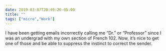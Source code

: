 ```yaml
---
date: 2019-03-07T20:49:20-05:00
title: ""
tags: ["micro","Work"]
---
```

I have been getting emails incorrectly calling me “Dr.” or “Professor” since I was an undergrad with my own section of French 102. Now, it’s nice to get one of those and be able to suppress the instinct to correct the sender.
